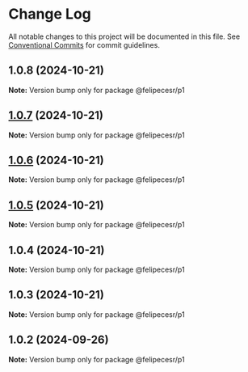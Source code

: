 # Change Log

All notable changes to this project will be documented in this file.
See [Conventional Commits](https://conventionalcommits.org) for commit guidelines.

## 1.0.8 (2024-10-21)

**Note:** Version bump only for package @felipecesr/p1





## [1.0.7](https://github.com/felipecesr/monorepo/compare/@felipecesr/p1@1.0.6...@felipecesr/p1@1.0.7) (2024-10-21)

**Note:** Version bump only for package @felipecesr/p1





## [1.0.6](https://github.com/felipecesr/monorepo/compare/@felipecesr/p1@1.0.5...@felipecesr/p1@1.0.6) (2024-10-21)

**Note:** Version bump only for package @felipecesr/p1





## [1.0.5](https://github.com/felipecesr/monorepo/compare/@felipecesr/p1@1.0.4...@felipecesr/p1@1.0.5) (2024-10-21)

**Note:** Version bump only for package @felipecesr/p1





## 1.0.4 (2024-10-21)

**Note:** Version bump only for package @felipecesr/p1





## 1.0.3 (2024-10-21)

**Note:** Version bump only for package @felipecesr/p1





## 1.0.2 (2024-09-26)

**Note:** Version bump only for package @felipecesr/p1
